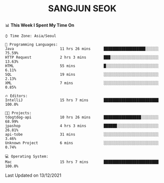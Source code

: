 <h1>
 <p align="center">
   SANGJUN SEOK
 </p>
</h1>

<!--START_SECTION:waka-->
📊 **This Week I Spent My Time On** 

```text
⌚︎ Time Zone: Asia/Seoul

💬 Programming Languages: 
Java                     11 hrs 26 mins      ███████████████████░░░░░░   75.59% 
HTTP Request             2 hrs 3 mins        ███░░░░░░░░░░░░░░░░░░░░░░   13.63% 
HTML                     55 mins             █░░░░░░░░░░░░░░░░░░░░░░░░   6.11% 
SQL                      19 mins             ░░░░░░░░░░░░░░░░░░░░░░░░░   2.13% 
XML                      7 mins              ░░░░░░░░░░░░░░░░░░░░░░░░░   0.85%

🔥 Editors: 
IntelliJ                 15 hrs 7 mins       █████████████████████████   100.0%

🐱‍💻 Projects: 
tdogtdog-api             10 hrs 26 mins      █████████████████░░░░░░░░   68.99% 
jpashop                  4 hrs 3 mins        ██████░░░░░░░░░░░░░░░░░░░   26.81% 
api-tobe                 31 mins             ░░░░░░░░░░░░░░░░░░░░░░░░░   3.46% 
Unknown Project          6 mins              ░░░░░░░░░░░░░░░░░░░░░░░░░   0.74%

💻 Operating System: 
Mac                      15 hrs 7 mins       █████████████████████████   100.0%

```


 Last Updated on 13/12/2021
<!--END_SECTION:waka-->
